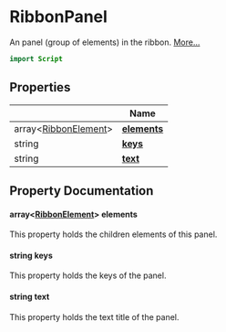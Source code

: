 # RibbonPanel

An panel (group of elements) in the ribbon. [More...](#detailed-description)

```qml
import Script
```

## Properties

| | Name |
|-|-|
|array&lt;[RibbonElement](../script/ribbonelement.md)>|**[elements](#elements)**|
|string|**[keys](#keys)**|
|string|**[text](#text)**|

## Property Documentation

#### <a name="elements"></a>array&lt;[RibbonElement](../script/ribbonelement.md)> **elements**

This property holds the children elements of this panel.

#### <a name="keys"></a>string **keys**

This property holds the keys of the panel.

#### <a name="text"></a>string **text**

This property holds the text title of the panel.
